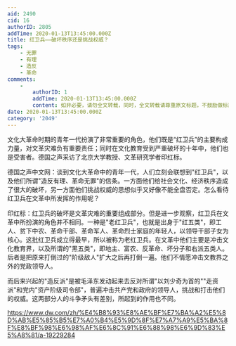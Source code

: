```yaml
---
aid: 2490
cid: 16
authorID: 2805
addTime: 2020-01-13T13:45:00.000Z
title: 红卫兵——破坏秩序还是挑战权威？
tags:
    - 无罪
    - 有理
    - 造反
    - 革命
comments:
    -
        authorID: 1
        addTime: 2020-01-13T13:45:00.000Z
        content: 如非必要，请勿全文转载，同时，全文转载请尊重原文标题，不鼓励做标题党。
date: 2020-01-13T13:45:00.000Z
category: '2049'
---
```


文化大革命时期的青年一代扮演了非常重要的角色，他们既是“红卫兵”的主要构成力量，对文革灾难负有重要责任；同时在文化教育受到严重破坏的十年中，他们也是受害者。德国之声采访了北京大学教授、文革研究学者印红标。

德国之声中文网：谈到文化大革命中的青年一代，人们立刻会联想到"红卫兵"，以及他们所谓"造反有理、革命无罪"的信条。一方面他们给社会文化、经济秩序造成了很大的破坏，另一方面他们挑战权威的思想似乎又好像不能全盘否定。怎么看待红卫兵在文革中所发挥的作用呢？

印红标：红卫兵的破坏是文革灾难的重要组成部分。但是进一步观察，红卫兵在文革中所扮演的角色并不相同。一种是"老红卫兵"，也就是出身于"红五类"，即工人、贫下中农、革命干部、革命军人、革命烈士家庭的年轻人，以领导干部子女为核心。这批红卫兵成立得最早，所以被称为老红卫兵。在文革中他们主要是冲击文化教育界，以及所谓的"黑五类"，即地主、富农、反革命、坏分子和右派五类人。后者是把原来打倒过的"阶级敌人"扩大之后再打倒一遍。他们不情愿冲击文教界之外的党政领导人。

而后来兴起的"造反派"是被毛泽东发动起来去反对所谓"以刘少奇为首的""走资派"和党内"资产阶级司令部"，普遍冲击共产党和政府的领导人，挑战和打击他们的权威。这两部分人的斗争矛头有差别，所起到的作用也不同。

https://www.dw.com/zh/%E4%B8%93%E8%AE%BF%E7%BA%A2%E5%8D%AB%E5%85%B5%E7%A0%B4%E5%9D%8F%E7%A7%A9%E5%BA%8F%E8%BF%98%E6%98%AF%E6%8C%91%E6%88%98%E6%9D%83%E5%A8%81/a-19229284
